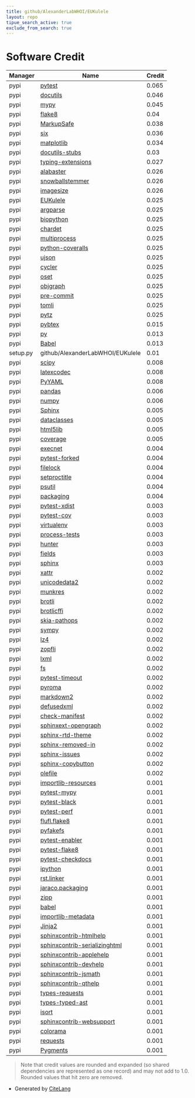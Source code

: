 ```yaml
---
title: github/AlexanderLabWHOI/EUKulele
layout: repo
tipue_search_active: true
exclude_from_search: true
---
```

# Software Credit

|Manager|Name|Credit|
|-------|----|------|
|pypi|[pytest](https://pypi.org/project/pytest)|0.065|
|pypi|[docutils](http://docutils.sourceforge.net/)|0.046|
|pypi|[mypy](https://pypi.org/project/mypy)|0.045|
|pypi|[flake8](https://pypi.org/project/flake8)|0.04|
|pypi|[MarkupSafe](https://palletsprojects.com/p/markupsafe/)|0.038|
|pypi|[six](https://pypi.org/project/six)|0.036|
|pypi|[matplotlib](https://matplotlib.org)|0.034|
|pypi|[docutils-stubs](https://pypi.org/project/docutils-stubs)|0.03|
|pypi|[typing-extensions](https://pypi.org/project/typing-extensions)|0.027|
|pypi|[alabaster](https://alabaster.readthedocs.io)|0.026|
|pypi|[snowballstemmer](https://github.com/snowballstem/snowball)|0.026|
|pypi|[imagesize](https://github.com/shibukawa/imagesize_py)|0.026|
|pypi|[EUKulele](https://github.com/AlexanderLabWHOI/EUKulele)|0.025|
|pypi|[argparse](https://github.com/ThomasWaldmann/argparse/)|0.025|
|pypi|[biopython](https://biopython.org/)|0.025|
|pypi|[chardet](https://github.com/chardet/chardet)|0.025|
|pypi|[multiprocess](https://github.com/uqfoundation/multiprocess)|0.025|
|pypi|[python-coveralls](http://github.com/z4r/python-coveralls)|0.025|
|pypi|[ujson](https://github.com/ultrajson/ultrajson)|0.025|
|pypi|[cycler](https://github.com/matplotlib/cycler)|0.025|
|pypi|[oset](https://gitorious.com/sleipnir/python-oset)|0.025|
|pypi|[objgraph](https://pypi.org/project/objgraph)|0.025|
|pypi|[pre-commit](https://pypi.org/project/pre-commit)|0.025|
|pypi|[tomli](https://pypi.org/project/tomli)|0.025|
|pypi|[pytz](https://pypi.org/project/pytz)|0.025|
|pypi|[pybtex](https://pybtex.org/)|0.015|
|pypi|[py](https://pypi.org/project/py)|0.013|
|pypi|[Babel](https://pypi.org/project/Babel)|0.013|
|setup.py|github/AlexanderLabWHOI/EUKulele|0.01|
|pypi|[scipy](https://pypi.org/project/scipy)|0.008|
|pypi|[latexcodec](https://github.com/mcmtroffaes/latexcodec)|0.008|
|pypi|[PyYAML](https://pypi.org/project/PyYAML)|0.008|
|pypi|[pandas](https://pypi.org/project/pandas)|0.006|
|pypi|[numpy](https://pypi.org/project/numpy)|0.006|
|pypi|[Sphinx](https://www.sphinx-doc.org/)|0.005|
|pypi|[dataclasses](https://github.com/ericvsmith/dataclasses)|0.005|
|pypi|[html5lib](https://pypi.org/project/html5lib)|0.005|
|pypi|[coverage](https://github.com/nedbat/coveragepy)|0.005|
|pypi|[execnet](https://execnet.readthedocs.io/en/latest/)|0.004|
|pypi|[pytest-forked](https://github.com/pytest-dev/pytest-forked)|0.004|
|pypi|[filelock](https://pypi.org/project/filelock)|0.004|
|pypi|[setproctitle](https://pypi.org/project/setproctitle)|0.004|
|pypi|[psutil](https://pypi.org/project/psutil)|0.004|
|pypi|[packaging](https://pypi.org/project/packaging)|0.004|
|pypi|[pytest-xdist](https://github.com/pytest-dev/pytest-xdist)|0.003|
|pypi|[pytest-cov](https://github.com/pytest-dev/pytest-cov)|0.003|
|pypi|[virtualenv](https://pypi.org/project/virtualenv)|0.003|
|pypi|[process-tests](https://pypi.org/project/process-tests)|0.003|
|pypi|[hunter](https://pypi.org/project/hunter)|0.003|
|pypi|[fields](https://pypi.org/project/fields)|0.003|
|pypi|[sphinx](https://pypi.org/project/sphinx)|0.003|
|pypi|[xattr](https://pypi.org/project/xattr)|0.002|
|pypi|[unicodedata2](https://pypi.org/project/unicodedata2)|0.002|
|pypi|[munkres](https://pypi.org/project/munkres)|0.002|
|pypi|[brotli](https://pypi.org/project/brotli)|0.002|
|pypi|[brotlicffi](https://pypi.org/project/brotlicffi)|0.002|
|pypi|[skia-pathops](https://pypi.org/project/skia-pathops)|0.002|
|pypi|[sympy](https://pypi.org/project/sympy)|0.002|
|pypi|[lz4](https://pypi.org/project/lz4)|0.002|
|pypi|[zopfli](https://pypi.org/project/zopfli)|0.002|
|pypi|[lxml](https://pypi.org/project/lxml)|0.002|
|pypi|[fs](https://pypi.org/project/fs)|0.002|
|pypi|[pytest-timeout](https://pypi.org/project/pytest-timeout)|0.002|
|pypi|[pyroma](https://pypi.org/project/pyroma)|0.002|
|pypi|[markdown2](https://pypi.org/project/markdown2)|0.002|
|pypi|[defusedxml](https://pypi.org/project/defusedxml)|0.002|
|pypi|[check-manifest](https://pypi.org/project/check-manifest)|0.002|
|pypi|[sphinxext-opengraph](https://pypi.org/project/sphinxext-opengraph)|0.002|
|pypi|[sphinx-rtd-theme](https://pypi.org/project/sphinx-rtd-theme)|0.002|
|pypi|[sphinx-removed-in](https://pypi.org/project/sphinx-removed-in)|0.002|
|pypi|[sphinx-issues](https://pypi.org/project/sphinx-issues)|0.002|
|pypi|[sphinx-copybutton](https://pypi.org/project/sphinx-copybutton)|0.002|
|pypi|[olefile](https://pypi.org/project/olefile)|0.002|
|pypi|[importlib-resources](https://pypi.org/project/importlib-resources)|0.001|
|pypi|[pytest-mypy](https://pypi.org/project/pytest-mypy)|0.001|
|pypi|[pytest-black](https://pypi.org/project/pytest-black)|0.001|
|pypi|[pytest-perf](https://pypi.org/project/pytest-perf)|0.001|
|pypi|[flufl.flake8](https://pypi.org/project/flufl.flake8)|0.001|
|pypi|[pyfakefs](https://pypi.org/project/pyfakefs)|0.001|
|pypi|[pytest-enabler](https://pypi.org/project/pytest-enabler)|0.001|
|pypi|[pytest-flake8](https://pypi.org/project/pytest-flake8)|0.001|
|pypi|[pytest-checkdocs](https://pypi.org/project/pytest-checkdocs)|0.001|
|pypi|[ipython](https://pypi.org/project/ipython)|0.001|
|pypi|[rst.linker](https://pypi.org/project/rst.linker)|0.001|
|pypi|[jaraco.packaging](https://pypi.org/project/jaraco.packaging)|0.001|
|pypi|[zipp](https://pypi.org/project/zipp)|0.001|
|pypi|[babel](https://babel.pocoo.org/)|0.001|
|pypi|[importlib-metadata](https://github.com/python/importlib_metadata)|0.001|
|pypi|[Jinja2](https://palletsprojects.com/p/jinja/)|0.001|
|pypi|[sphinxcontrib-htmlhelp](http://sphinx-doc.org/)|0.001|
|pypi|[sphinxcontrib-serializinghtml](http://sphinx-doc.org/)|0.001|
|pypi|[sphinxcontrib-applehelp](http://sphinx-doc.org/)|0.001|
|pypi|[sphinxcontrib-devhelp](http://sphinx-doc.org/)|0.001|
|pypi|[sphinxcontrib-jsmath](http://sphinx-doc.org/)|0.001|
|pypi|[sphinxcontrib-qthelp](http://sphinx-doc.org/)|0.001|
|pypi|[types-requests](https://pypi.org/project/types-requests)|0.001|
|pypi|[types-typed-ast](https://pypi.org/project/types-typed-ast)|0.001|
|pypi|[isort](https://pypi.org/project/isort)|0.001|
|pypi|[sphinxcontrib-websupport](https://pypi.org/project/sphinxcontrib-websupport)|0.001|
|pypi|[colorama](https://pypi.org/project/colorama)|0.001|
|pypi|[requests](https://pypi.org/project/requests)|0.001|
|pypi|[Pygments](https://pypi.org/project/Pygments)|0.001|


> Note that credit values are rounded and expanded (so shared dependencies are represented as one record) and may not add to 1.0. Rounded values that hit zero are removed.


- Generated by [CiteLang](https://github.com/vsoch/citelang)
